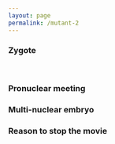 ```yaml
---
layout: page
permalink: /mutant-2
---
```

### Zygote

 

### Pronuclear meeting

### Multi-nuclear embryo

### Reason to stop the movie
